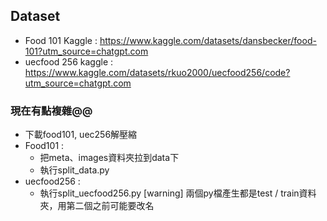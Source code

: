 ## Dataset
- Food 101 Kaggle : https://www.kaggle.com/datasets/dansbecker/food-101?utm_source=chatgpt.com
- uecfood 256 kaggle : https://www.kaggle.com/datasets/rkuo2000/uecfood256/code?utm_source=chatgpt.com

### 現在有點複雜@@
- 下載food101, uec256解壓縮
- Food101 : 
    - 把meta、images資料夾拉到data下
    - 執行split_data.py
- uecfood256 :
    - 執行split_uecfood256.py
[warning] 兩個py檔產生都是test / train資料夾，用第二個之前可能要改名